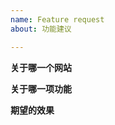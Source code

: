 ```yaml
---
name: Feature request
about: 功能建议

---
```


**关于哪一个网站**
<!-- Which website -->


**关于哪一项功能**


**期望的效果**


